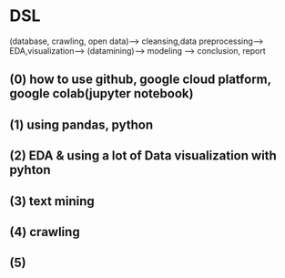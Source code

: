 # DSL
(database, crawling, open data)--> cleansing,data preprocessing--> EDA,visualization--> (datamining)--> modeling --> conclusion, report

## (0) how to use github, google cloud platform, google colab(jupyter notebook)

## (1) using pandas, python

## (2) EDA & using a lot of Data visualization with pyhton

## (3) text mining

## (4) crawling

## (5) 

